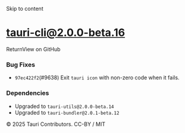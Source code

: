 Skip to content
# tauri-cli@2.0.0-beta.16
ReturnView on GitHub
### Bug Fixes
  * `97ec422f2`(#9638) Exit `tauri icon` with non-zero code when it fails.


### Dependencies
  * Upgraded to `tauri-utils@2.0.0-beta.14`
  * Upgraded to `tauri-bundler@2.0.1-beta.12`


© 2025 Tauri Contributors. CC-BY / MIT
